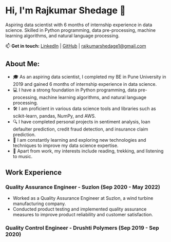 # Hi, I'm Rajkumar Shedage 👋

Aspiring data scientist with 6 months of internship experience in data science. Skilled in Python programming, data pre-processing, machine learning algorithms, and natural language processing.

📫 **Get in touch:** [LinkedIn](https://www.linkedin.com/in/r-shedage-48bb20266/) | [GitHub](https://github.com/rajkumarshedage) |  rajkumarshedage1@gmail.com

## About Me:

- 🎓 As an aspiring data scientist, I completed my BE in Pune University in 2019 and gained 6 months of internship experience in data science.
- 💻 I have a strong foundation in Python programming, data pre-processing, machine learning algorithms, and natural language processing.
- 🛠️ I am proficient in various data science tools and libraries such as scikit-learn, pandas, NumPy, and AWS.
- 🔍 I have completed personal projects in sentiment analysis, loan defaulter prediction, credit fraud detection, and insurance claim prediction.
- 🌱 I am constantly learning and exploring new technologies and techniques to improve my data science expertise.
- 🌟 Apart from work, my interests include reading, trekking, and listening to music.

## Work Experience

### Quality Assurance Engineer - Suzlon (Sep 2020 - May 2022)

- Worked as a Quality Assurance Engineer at Suzlon, a wind turbine manufacturing company.
- Conducted product testing and implemented quality assurance measures to improve product reliability and customer satisfaction.

### Quality Control Engineer - Drushti Polymers (Sep 2019 - Sep 2020)
